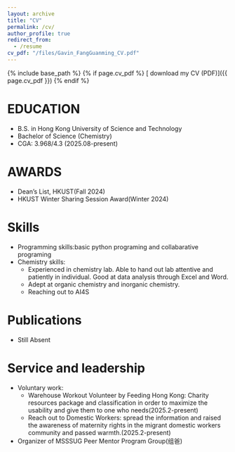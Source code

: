 ```yaml
---
layout: archive
title: "CV"
permalink: /cv/
author_profile: true
redirect_from:
  - /resume
cv_pdf: "/files/Gavin_FangGuanming_CV.pdf"
---
```


{% include base_path %}
{% if page.cv_pdf %}
[ download my CV (PDF)]({{ page.cv_pdf }})
{% endif %}

EDUCATION
======
* B.S. in Hong Kong University of Science and Technology
* Bachelor of Science (Chemistry)
* CGA: 3.968/4.3 (2025.08-present)

AWARDS
======
* Dean’s List, HKUST(Fall 2024)
* HKUST Winter Sharing Session Award(Winter 2024)
  
Skills
======
* Programming skills:basic python programing and collabarative programing
* Chemistry skills:
  * Experienced in chemistry lab. Able to hand out lab attentive and patiently in individual. Good at data analysis through Excel and Word. 
  * Adept at organic chemistry and inorganic chemistry.
  * Reaching out to AI4S

Publications
======

* Still Absent
  
  
Service and leadership
======
* Voluntary work:
  * Warehouse Workout Volunteer by Feeding Hong Kong: Charity resources package and classification in order to maximize the usability and give them to one who needs(2025.2-present)
  * Reach out to Domestic Workers: spread the information and raised the awareness of maternity rights in the migrant domestic workers community and passed warmth.(2025.2-present)
* Organizer of MSSSUG Peer Mentor Program Group(组爸)
